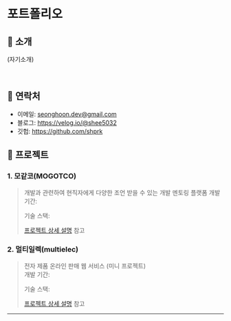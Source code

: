 # 포트폴리오

## 📌 소개
(자기소개)

<br>

## 📌 연락처
- 이메일: seonghoon.dev@gmail.com
- 블로그: https://velog.io/@shee5032
- 깃헙: https://github.com/shprk

## 📌 프로젝트

### 1. 모같코(MOGOTCO)
> 개발과 관련하여 현직자에게 다양한 조언 받을 수 있는 개발 멘토링 플랫폼
>개발 기간:  
>  
>기술 스택:  
>  
>  
>  
>[프로젝트 상세 설명](https://github.com/finalTeam3/mogotco) 참고


### 2. 멀티일렉(multielec)
>전자 제품 온라인 판매 웹 서비스 (미니 프로젝트)  
>개발 기간:
>  
>기술 스택:  
>
>
>  
>[프로젝트 상세 설명](https://github.com/Integerous/goQuality) 참고

---




